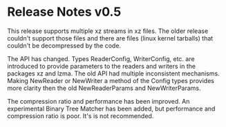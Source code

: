 # Release Notes v0.5

This release supports multiple xz streams in xz files. The older release
couldn't support those files and there are files (linux kernel
tarballs) that couldn't be decompressed by the code.

The API has changed. Types ReaderConfig, WriterConfig, etc. are
introduced to provide parameters to the readers and writers in the
packages xz and lzma. The old API had multiple inconsistent mechanisms.
Making NewReader or NewWriter a method of the Config types provides more
clarity then the old NewReaderParams and NewWriterParams.

The compression ratio and performance has been improved. An experimental
Binary Tree Matcher has been added, but performance and compression
ratio is poor. It's is not recommended.

